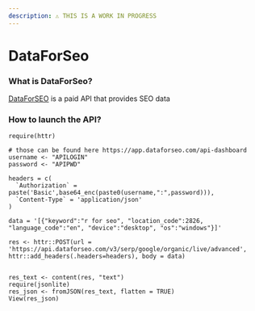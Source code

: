 ```yaml
---
description: ⚠️ THIS IS A WORK IN PROGRESS
---
```


# DataForSeo

### What is DataForSeo?

[DataForSEO](https://dataforseo.com/) is a paid API that provides SEO data

### How to launch the API?

```text
require(httr)

# those can be found here https://app.dataforseo.com/api-dashboard
username <- "APILOGIN"
password <- "APIPWD"

headers = c(
  `Authorization` = paste('Basic',base64_enc(paste0(username,":",password))),
  `Content-Type` = 'application/json'
)

data = '[{"keyword":"r for seo", "location_code":2826, "language_code":"en", "device":"desktop", "os":"windows"}]'

res <- httr::POST(url = 'https://api.dataforseo.com/v3/serp/google/organic/live/advanced', httr::add_headers(.headers=headers), body = data)


res_text <- content(res, "text")
require(jsonlite)
res_json <- fromJSON(res_text, flatten = TRUE)
View(res_json)

```

